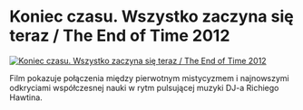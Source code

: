 Koniec czasu. Wszystko zaczyna się teraz / The End of Time 2012 
=============
[![Koniec czasu. Wszystko zaczyna się teraz / The End of Time 2012 ](http://vidos.pl/images/player.gif)](http://vidos.pl/koniec-czasu-wszystko-zaczyna-sie-teraz-the-end-of-time-2012)

 Film pokazuje połączenia między pierwotnym mistycyzmem i najnowszymi odkryciami współczesnej nauki w rytm pulsującej muzyki DJ-a Richiego Hawtina.
